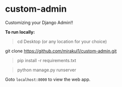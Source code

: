# custom-admin
Customizing your Django Admin!!

**To run locally:**  
>  cd Desktop (or any location for your choice)  
    
  git clone https://github.com/mirakul1/custom-admin.git  

>  pip install -r requirements.txt  

>  python manage.py runserver  

Goto `localhost:8000` to view the web app.

